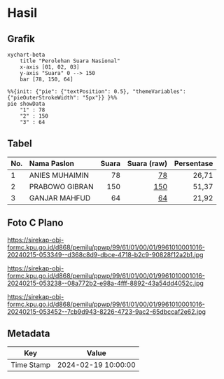 # Hasil

## Grafik

```mermaid
xychart-beta
    title "Perolehan Suara Nasional"
    x-axis [01, 02, 03]
    y-axis "Suara" 0 --> 150
    bar [78, 150, 64]
```

```mermaid
%%{init: {"pie": {"textPosition": 0.5}, "themeVariables": {"pieOuterStrokeWidth": "5px"}} }%%
pie showData
    "1" : 78
    "2" : 150
    "3" : 64
```

## Tabel

| No. | Nama Paslon    | Suara | Suara (raw) | Persentase |
|:--- |:-------------- | -----:| -----------:| ----------:|
| 1   | ANIES MUHAIMIN | 78    | [78][p-1]   | 26,71      |
| 2   | PRABOWO GIBRAN | 150   | [150][p-2]  | 51,37      |
| 3   | GANJAR MAHFUD  | 64    | [64][p-3]   | 21,92      |


[p-1]: https://github.com/gigit-pemilu/pemilu-2024/blob/main/pilpres/hitung-suara/sub/99-luar-negeri/sub/61-kota-kinabalu-malaysia/sub/01-kota-kinabalu-malaysia/sub/0001-kota-kinabalu-malaysia/sub/016-ksk-005/sub/paslon-1.txt
[p-2]: https://github.com/gigit-pemilu/pemilu-2024/blob/main/pilpres/hitung-suara/sub/99-luar-negeri/sub/61-kota-kinabalu-malaysia/sub/01-kota-kinabalu-malaysia/sub/0001-kota-kinabalu-malaysia/sub/016-ksk-005/sub/paslon-2.txt
[p-3]: https://github.com/gigit-pemilu/pemilu-2024/blob/main/pilpres/hitung-suara/sub/99-luar-negeri/sub/61-kota-kinabalu-malaysia/sub/01-kota-kinabalu-malaysia/sub/0001-kota-kinabalu-malaysia/sub/016-ksk-005/sub/paslon-3.txt

## Foto C Plano

https://sirekap-obj-formc.kpu.go.id/d868/pemilu/ppwp/99/61/01/00/01/9961010001016-20240215-053349--d368c8d9-dbce-4718-b2c9-90828f12a2b1.jpg

https://sirekap-obj-formc.kpu.go.id/d868/pemilu/ppwp/99/61/01/00/01/9961010001016-20240215-053238--08a772b2-e98a-4fff-8892-43a54dd4052c.jpg

https://sirekap-obj-formc.kpu.go.id/d868/pemilu/ppwp/99/61/01/00/01/9961010001016-20240215-053452--7cb9d943-8226-4723-9ac2-65dbccaf2e62.jpg


## Metadata

| Key        | Value               |
| ---------- | ------------------- |
| Time Stamp | 2024-02-19 10:00:00 |



